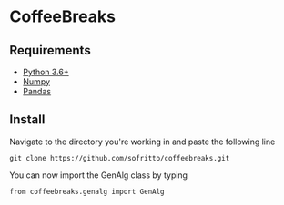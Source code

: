 # CoffeeBreaks

## Requirements
* [Python 3.6+](https://www.anaconda.com/products/individual)
* [Numpy](https://numpy.org/install/)
* [Pandas](https://pandas.pydata.org/docs/getting_started/install.html)

## Install
Navigate to the directory you're working in and paste the following line
```
git clone https://github.com/sofritto/coffeebreaks.git
```
You can now import the GenAlg class by typing
```
from coffeebreaks.genalg import GenAlg
```
